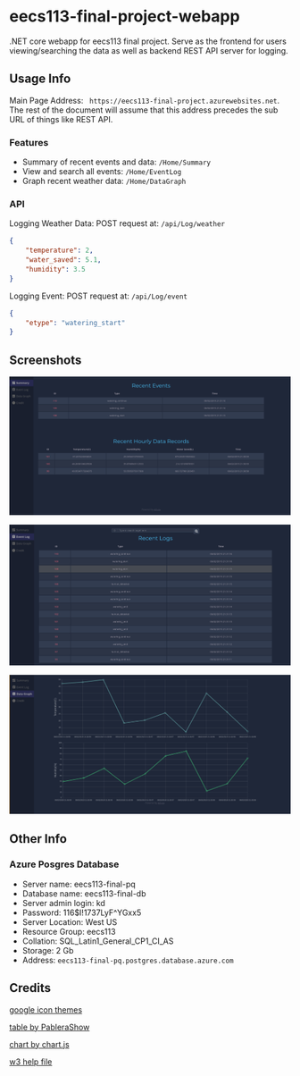 # eecs113-final-project-webapp

.NET core webapp for eecs113 final project. Serve as the frontend for users viewing/searching the data as well as backend REST API server for logging.

## Usage Info

Main Page Address: ``` https://eecs113-final-project.azurewebsites.net```. The rest of the document will assume that this address precedes the sub URL of things like REST API.

### Features

- Summary of recent events and data: ```/Home/Summary```
- View and search all events: ```/Home/EventLog```
- Graph recent weather data: ```/Home/DataGraph```

### API

Logging Weather Data: POST request at: ```/api/Log/weather```

```json
{
    "temperature": 2,
    "water_saved": 5.1,
    "humidity": 3.5
}
```

Logging Event: POST request at: ```/api/Log/event```

```json
{
    "etype": "watering_start"
}
```

## Screenshots

![](image/2019-06-02-16-40-40.png)

![](image/2019-06-02-16-42-23.png)

![](image/2019-06-02-16-42-49.png)

## Other Info

### Azure Posgres Database

- Server name: eecs113-final-pq
- Database name: eecs113-final-db
- Server admin login: kd
- Password: 116$I!1737LyF^YGxx5
- Server Location: West US
- Resource Group: eecs113
- Collation: SQL_Latin1_General_CP1_CI_AS
- Storage: 2 Gb
- Address: ```eecs113-final-pq.postgres.database.azure.com```

## Credits

[google icon themes][1]

[table by PableraShow][2]

[chart by chart.js][3]

[w3 help file][4]

[1]: https://github.com/google/material-design-icons/blob/master/LICENSE
[2]: https://colorlib.com/wp/css3-table-templates/
[3]: https://github.com/chartjs/Chart.js
[4]: https://www.w3schools.com/w3css/default.asp
